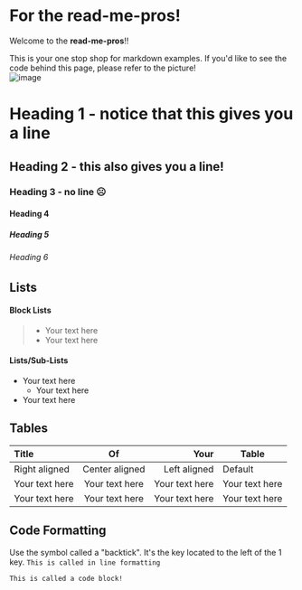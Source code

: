 # For the read-me-pros!
Welcome to the **read-me-pros**!! <br>

This is your one stop shop for markdown examples.  If you'd like to see the code behind this page, please refer to the picture! <br>
![image](https://github.com/michaellgans/holbertonschool-zero_day/assets/131380667/65aa848d-5584-43a5-aff4-1c9a1594304b)

# Heading 1 - notice that this gives you a line
## Heading 2 - this also gives you a line!
### Heading 3 - no line ☹️
#### Heading 4
##### Heading 5
###### Heading 6

## Lists
#### Block Lists
>- Your text here
>- Your text here

#### Lists/Sub-Lists
- Your text here
  - Your text here
- Your text here

## Tables
Title | Of | Your | Table
:--|:--:|--:|--
Right aligned | Center aligned | Left aligned | Default
Your text here | Your text here | Your text here | Your text here
Your text here | Your text here | Your text here | Your text here

## Code Formatting
Use the symbol called a "backtick".  It's the key located to the left of the 1 key.
`This is called in line formatting`
```
This is called a code block!
```
